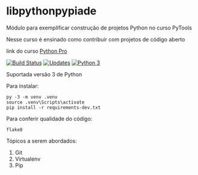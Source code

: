 # libpythonpypiade
Módulo para exemplificar construção de projetos Python no curso PyTools

Nesse curso é ensinado como contribuir com projetos de código aberto

link do curso [Python Pro](https://pythonpro.com.br/)

[![Build Status](https://app.travis-ci.com/AdemilsonMelo/libpythonpypiade.svg?branch=main)](https://app.travis-ci.com/AdemilsonMelo/libpythonpypiade)
[![Updates](https://pyup.io/repos/github/AdemilsonMelo/libpythonpypiade/shield.svg)](https://pyup.io/repos/github/AdemilsonMelo/libpythonpypiade/)
[![Python 3](https://pyup.io/repos/github/AdemilsonMelo/libpythonpypiade/python-3-shield.svg)](https://pyup.io/repos/github/AdemilsonMelo/libpythonpypiade/)

Suportada versão 3 de Python

Para instalar:
```console
py -3 -m venv .venv
source .venv\Scripts\activate
pip install -r requirements-dev.txt 
```

Para conferir qualidade do código:
```console
flake8
```

Tópicos a serem abordados:
1. Git
2. Virtualenv
3. Pip 

